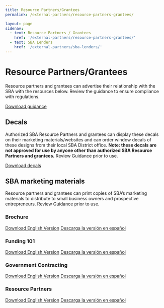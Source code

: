 ```yaml
---
title: Resource Partners/Grantees
permalink: /external-partners/resource-partners-grantees/

layout: page
sidenav:
  - text: Resource Partners / Grantees
    href: '/external-partners/resource-partners-grantees/'
  - text: SBA Lenders
    href: '/external-partners/sba-lenders/'
---
```


# Resource Partners/Grantees

Resource partners and grantees can advertise their relationship with the SBA with the resources below.  Review the guidance to ensure compliance with regulations.

<a class="usa-button" href="{{ site.baseurl }}/assets/sba/resource-partners/guidance-usage-of-logo.pdf">Download guidance</a>

## Decals

Authorized SBA Resource Partners and grantees can display these decals on their marketing materials/websites and can order window decals of these designs from their local SBA District office. <strong>Note:  these decals are not approved for use by anyone other than authorized SBA Resource Partners and grantees.</strong> Review Guidance prior to use.

<a class="usa-button" href="{{ site.baseurl }}/assets/sba/resource-partners/powered-by-decals.zip
">Download decals</a>

## SBA marketing materials

Resource partners and grantees can print copies of SBA’s marketing materials to distribute to small business owners and prospective entrepreneurs.  Review Guidance prior to use.

### Brochure

<a class="usa-button" href="{{ site.baseurl }}/assets/sba/resource-partners/SBA-Brochure-FINAL-nobleeds-nocontact.pdf">Download English Version</a>
<a class="usa-button" href="{{ site.baseurl }}/assets/sba/resource-partners/SBA-Brochure-Spanish_HQ.pdf">Descarga la versión en español</a>

### Funding 101

<a class="usa-button" href="{{ site.baseurl }}/assets/sba/resource-partners/SBA-Funding101-English.zip">Download English Version</a>
<a class="usa-button" href="{{ site.baseurl }}/assets/sba/resource-partners/SBA-Funding101-Spanish.zip">Descarga la versión en español</a>

### Government Contracting

<a class="usa-button" href="{{ site.baseurl }}/assets/sba/resource-partners/SBA-GovernmentContracting-English.zip">Download English Version</a>
<a class="usa-button" href="{{ site.baseurl }}/assets/sba/resource-partners/SBA-GovernmentContracting-Spanish.zip">Descarga la versión en español</a>

### Resource Partners

<a class="usa-button" href="{{ site.baseurl }}/assets/sba/resource-partners/SBA-ResourcePartnerNetwork-English.zip">Download English Version</a>
<a class="usa-button" href="{{ site.baseurl }}/assets/sba/resource-partners/SBA-ResourcePartnerNetwork-Spanish.zip">Descarga la versión en español</a>